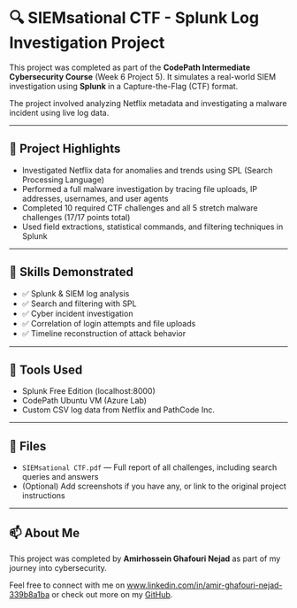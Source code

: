# 🔍 SIEMsational CTF - Splunk Log Investigation Project

This project was completed as part of the **CodePath Intermediate Cybersecurity Course** (Week 6 Project 5). It simulates a real-world SIEM investigation using **Splunk** in a Capture-the-Flag (CTF) format.

The project involved analyzing Netflix metadata and investigating a malware incident using live log data.

---

## 🎯 Project Highlights

- Investigated Netflix data for anomalies and trends using SPL (Search Processing Language)
- Performed a full malware investigation by tracing file uploads, IP addresses, usernames, and user agents
- Completed 10 required CTF challenges and all 5 stretch malware challenges (17/17 points total)
- Used field extractions, statistical commands, and filtering techniques in Splunk

---

## 🧠 Skills Demonstrated

- ✅ Splunk & SIEM log analysis
- ✅ Search and filtering with SPL
- ✅ Cyber incident investigation
- ✅ Correlation of login attempts and file uploads
- ✅ Timeline reconstruction of attack behavior

---

## 🔧 Tools Used

- Splunk Free Edition (localhost:8000)
- CodePath Ubuntu VM (Azure Lab)
- Custom CSV log data from Netflix and PathCode Inc.

---

## 📄 Files

- `SIEMsational CTF.pdf` — Full report of all challenges, including search queries and answers
- (Optional) Add screenshots if you have any, or link to the original project instructions

---


## 📫 About Me

This project was completed by **Amirhossein Ghafouri Nejad** as part of my journey into cybersecurity.

Feel free to connect with me on www.linkedin.com/in/amir-ghafouri-nejad-339b8a1ba or check out more on my [GitHub](https://github.com/Amirnejad35).
